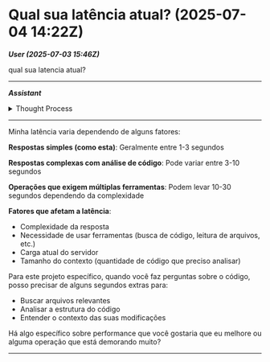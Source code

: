 <!-- Generated by SpecStory -->

# Qual sua latência atual? (2025-07-04 14:22Z)

_**User (2025-07-03 15:46Z)**_

qual sua latencia atual?

---

_**Assistant**_

<think><details><summary>Thought Process</summary>O usuário está perguntando
sobre minha latência atual, ou seja, quão rápido eu consigo responder. Isso é
uma pergunta direta sobre minha performance, não sobre o código do projeto. Não
preciso usar nenhuma ferramenta para isso, posso responder diretamente.

A latência pode variar dependendo de vários fatores como:

- Complexidade da resposta
- Carga do servidor
- Localização geográfica
- Tipo de operação (se preciso usar tools ou não)

Vou dar uma resposta honesta e útil sobre este tópico.</details></think>

---

Minha latência varia dependendo de alguns fatores:

**Respostas simples (como esta)**: Geralmente entre 1-3 segundos

**Respostas complexas com análise de código**: Pode variar entre 3-10 segundos

**Operações que exigem múltiplas ferramentas**: Podem levar 10-30 segundos
dependendo da complexidade

**Fatores que afetam a latência**:

- Complexidade da resposta
- Necessidade de usar ferramentas (busca de código, leitura de arquivos, etc.)
- Carga atual do servidor
- Tamanho do contexto (quantidade de código que preciso analisar)

Para este projeto específico, quando você faz perguntas sobre o código, posso
precisar de alguns segundos extras para:

- Buscar arquivos relevantes
- Analisar a estrutura do código
- Entender o contexto das suas modificações

Há algo específico sobre performance que você gostaria que eu melhore ou alguma
operação que está demorando muito?

---
